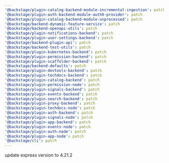 ```yaml
---
'@backstage/plugin-catalog-backend-module-incremental-ingestion': patch
'@backstage/plugin-auth-backend-module-auth0-provider': patch
'@backstage/plugin-catalog-backend-module-unprocessed': patch
'@backstage/backend-dynamic-feature-service': patch
'@backstage/backend-openapi-utils': patch
'@backstage/plugin-notifications-backend': patch
'@backstage/plugin-user-settings-backend': patch
'@backstage/backend-plugin-api': patch
'@backstage/backend-test-utils': patch
'@backstage/plugin-kubernetes-backend': patch
'@backstage/plugin-permission-backend': patch
'@backstage/plugin-scaffolder-backend': patch
'@backstage/backend-defaults': patch
'@backstage/plugin-devtools-backend': patch
'@backstage/plugin-techdocs-backend': patch
'@backstage/plugin-catalog-backend': patch
'@backstage/plugin-permission-node': patch
'@backstage/plugin-signals-backend': patch
'@backstage/plugin-events-backend': patch
'@backstage/plugin-search-backend': patch
'@backstage/plugin-proxy-backend': patch
'@backstage/plugin-techdocs-node': patch
'@backstage/plugin-auth-backend': patch
'@backstage/plugin-signals-node': patch
'@backstage/plugin-app-backend': patch
'@backstage/plugin-events-node': patch
'@backstage/plugin-auth-node': patch
'@backstage/plugin-app-node': patch
'@backstage/cli': patch
---
```


update express version to 4.21.2
